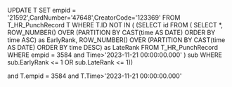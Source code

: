 UPDATE T
SET empid = '21592',CardNumber='47648',CreatorCode='123369'
FROM T_HR_PunchRecord T
WHERE T.ID NOT IN (
(SELECT id
FROM (
    SELECT *, ROW_NUMBER() OVER (PARTITION BY CAST(time AS DATE) ORDER BY time ASC) as EarlyRank,
        ROW_NUMBER() OVER (PARTITION BY CAST(time AS DATE) ORDER BY time DESC) as LateRank
    FROM T_HR_PunchRecord
    WHERE empid = 3584 and Time>'2023-11-21 00:00:00.000'
) sub
WHERE sub.EarlyRank <= 1 OR sub.LateRank <= 1))

and   T.empid = 3584 and T.Time>'2023-11-21 00:00:00.000'